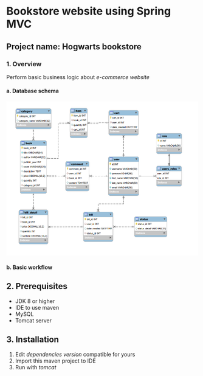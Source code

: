 # Bookstore website using Spring MVC 

## Project name: Hogwarts bookstore

### 1. Overview
Perform basic business logic about _e-commerce website_
#### a. Database schema

![Shema](schema.png)

#### b. Basic workflow


## 2. Prerequisites
* JDK 8 or higher
* IDE to use maven
* MySQL
* Tomcat server 

## 3. Installation

1. Edit _dependencies version_ compatible for yours
2. Import this maven project to IDE
3. Run with _tomcat_
